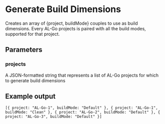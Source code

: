 # Generate Build Dimensions
Creates an array of {project, buildMode} couples to use as build dimensions.
Every AL-Go projects is paired with all the build modes, supported for that project.

## Parameters
### projects
A JSON-formatted string that represents a list of AL-Go projects for which to generate build dimensions

## Example output
```
[{ project: "AL-Go-1", buildMode: "Default" }, { project: "AL-Go-1", buildMode: "Clean" }, { project: "AL-Go-2", buildMode: "Default" }, { project: "AL-Go-3", buildMode: "Default" }]
```
